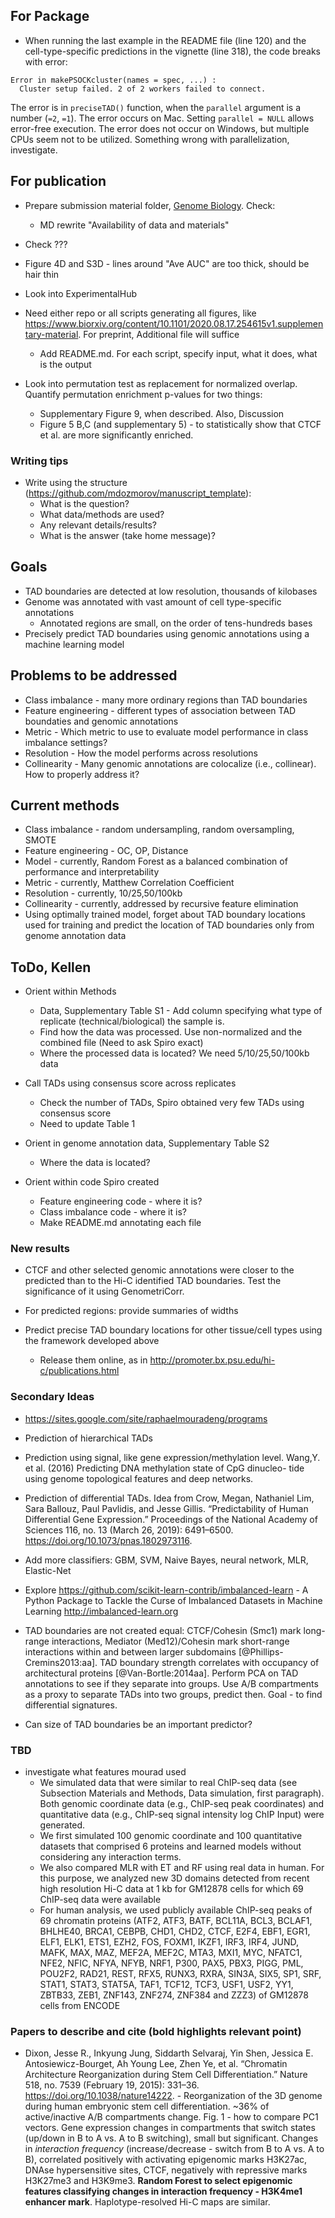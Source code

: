 
## For Package

- When running the last example in the README file (line 120) and the cell-type-specific predictions in the vignette (line 318), the code breaks with error:
```
Error in makePSOCKcluster(names = spec, ...) : 
  Cluster setup failed. 2 of 2 workers failed to connect.
```
The error is in `preciseTAD()` function, when the `parallel` argument is a number (`=2`, `=1`). The error occurs on Mac. Setting `parallel = NULL` allows error-free execution. The error does not occur on Windows, but multiple CPUs seem not to be utilized. Something wrong with parallelization, investigate.


## For publication

- Prepare submission material folder, [Genome Biology](https://genomebiology.biomedcentral.com/submission-guidelines/preparing-your-manuscript/software). Check:
    - MD rewrite "Availability of data and materials"

- Check ???
- Figure 4D and S3D - lines around "Ave AUC" are too thick, should be hair thin


- Look into ExperimentalHub

- Need either repo or all scripts generating all figures, like https://www.biorxiv.org/content/10.1101/2020.08.17.254615v1.supplementary-material. For preprint, Additional file will suffice
    - Add README.md. For each script, specify input, what it does, what is the output

- Look into permutation test as replacement for normalized overlap. Quantify permutation enrichment p-values for two things:
    - Supplementary Figure 9, when described. Also, Discussion
    - Figure 5 B,C (and supplementary 5) - to statistically show that CTCF et al. are more significantly enriched.





### Writing tips

- Write using the structure (https://github.com/mdozmorov/manuscript_template):
    - What is the question?
    - What data/methods are used?
    - Any relevant details/results?
    - What is the answer (take home message)?

## Goals

* TAD boundaries are detected at low resolution, thousands of kilobases
* Genome was annotated with vast amount of cell type-specific annotations
    * Annotated regions are small, on the order of tens-hundreds bases
* Precisely predict TAD boundaries using genomic annotations using a machine learning model

## Problems to be addressed

- Class imbalance - many more ordinary regions than TAD boundaries
- Feature engineering - different types of association between TAD boundaties and genomic annotations
- Metric - Which metric to use to evaluate model performance in class imbalance settings?
- Resolution - How the model performs across resolutions
- Collinearity - Many genomic annotations are colocalize (i.e., collinear). How to properly address it?

## Current methods

- Class imbalance - random undersampling, random oversampling, SMOTE
- Feature engineering - OC, OP, Distance
- Model - currently, Random Forest as a balanced combination of performance and interpretability
- Metric - currently, Matthew Correlation Coefficient
- Resolution - currently, 10/25,50/100kb
- Collinearity - currently, addressed by recursive feature elimination
- Using optimally trained model, forget about TAD boundary locations used for training and predict the location of TAD boundaries only from genome annotation data

## ToDo, Kellen

- Orient within Methods
    - Data, Supplementary Table S1 - Add column specifying what type of replicate (technical/biological) the sample is. 
    - Find how the data was processed. Use non-normalized and the combined file (Need to ask Spiro exact)
    - Where the processed data is located? We need 5/10/25,50/100kb data

- Call TADs using consensus score across replicates
    - Check the number of TADs, Spiro obtained very few TADs using consensus score
    - Need to update Table 1

- Orient in genome annotation data, Supplementary Table S2
    - Where the data is located?

- Orient within code Spiro created
    - Feature engineering code - where it is?
    - Class imbalance code - where it is?
    - Make README.md annotating each file

### New results

- CTCF and other selected genomic annotations were closer to the predicted than to the Hi-C identified TAD boundaries. Test the significance of it using GenometriCorr.

- For predicted regions: provide summaries of widths

- Predict precise TAD boundary locations for other tissue/cell types using the framework developed above
    - Release them online, as in http://promoter.bx.psu.edu/hi-c/publications.html

### Secondary Ideas

- https://sites.google.com/site/raphaelmouradeng/programs

- Prediction of hierarchical TADs

- Prediction using signal, like gene expression/methylation level. Wang,Y. et al. (2016) Predicting DNA methylation state of CpG dinucleo- tide using genome topological features and deep networks.

- Prediction of differential TADs. Idea from Crow, Megan, Nathaniel Lim, Sara Ballouz, Paul Pavlidis, and Jesse Gillis. “Predictability of Human Differential Gene Expression.” Proceedings of the National Academy of Sciences 116, no. 13 (March 26, 2019): 6491–6500. https://doi.org/10.1073/pnas.1802973116.

- Add more classifiers: GBM, SVM, Naive Bayes, neural network, MLR, Elastic-Net 

- Explore https://github.com/scikit-learn-contrib/imbalanced-learn - A Python Package to Tackle the Curse of Imbalanced Datasets in Machine Learning http://imbalanced-learn.org

- TAD boundaries are not created equal: CTCF/Cohesin (Smc1) mark long-range interactions, Mediator (Med12)/Cohesin mark short-range interactions within and between larger subdomains [@Phillips-Cremins2013:aa]. TAD boundary strength correlates with occupancy of architectural proteins [@Van-Bortle:2014aa]. Perform PCA on TAD annotations to see if they separate into groups. Use A/B compartments as a proxy to separate TADs into two groups, predict then. Goal - to find differential signatures.

- Can size of TAD boundaries be an important predictor?


### TBD 

- investigate what features mourad used
   * We simulated data that were similar to real ChIP-seq data (see Subsection Materials and
     Methods, Data simulation, first paragraph). Both genomic coordinate data (e.g., ChIP-seq peak
     coordinates) and quantitative data (e.g., ChIP-seq signal intensity log ChIP
     Input) were generated.
   * We first simulated 100 genomic coordinate and 100 quantitative datasets
     that comprised 6 proteins and learned models without considering any interaction terms.
   * We also compared MLR with ET and RF using real data in human. For this purpose, we analyzed new 3D domains detected from           recent high resolution Hi-C data at 1 kb for GM12878 cells for which 69 ChIP-seq data were available
   * For human analysis, we used publicly available ChIP-seq peaks of 69 chromatin proteins (ATF2, ATF3, BATF, BCL11A, BCL3,            BCLAF1, BHLHE40,       BRCA1, CEBPB, CHD1, CHD2, CTCF, E2F4, EBF1, EGR1, ELF1, ELK1, ETS1, EZH2, FOS, FOXM1, IKZF1, IRF3,          IRF4, JUND, MAFK, MAX, MAZ, MEF2A,          MEF2C, MTA3, MXI1, MYC, NFATC1, NFE2, NFIC, NFYA, NFYB, NRF1, P300, PAX5, PBX3,        PIGG, PML, POU2F2, RAD21, REST, RFX5, RUNX3, RXRA, SIN3A,      SIX5, SP1, SRF, STAT1, STAT3, STAT5A, TAF1, TCF12, TCF3, USF1,      USF2, YY1, ZBTB33, ZEB1, ZNF143, ZNF274, ZNF384 and ZZZ3) of GM12878 cells      from ENCODE 


### Papers to describe and cite (bold highlights relevant point)

- Dixon, Jesse R., Inkyung Jung, Siddarth Selvaraj, Yin Shen, Jessica E. Antosiewicz-Bourget, Ah Young Lee, Zhen Ye, et al. “Chromatin Architecture Reorganization during Stem Cell Differentiation.” Nature 518, no. 7539 (February 19, 2015): 331–36. https://doi.org/10.1038/nature14222. - Reorganization of the 3D genome during human embryonic stem cell differentiation. ~36% of active/inactive A/B compartments change. Fig. 1 - how to compare PC1 vectors. Gene expression changes in compartments that switch states (up/down in B to A vs. A to B switching), small but significant. Changes in _interaction frequency_ (increase/decrease - switch from B to A vs. A to B), correlated positively with activating epigenomic marks H3K27ac, DNAse hypersensitive sites, CTCF, negatively with repressive marks H3K27me3 and H3K9me3. **Random Forest to select epigenomic features classifying changes in interaction frequency - H3K4me1 enhancer mark**. Haplotype-resolved Hi-C maps are similar.



